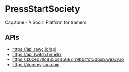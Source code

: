 # PressStartSociety
Capstone -  A Social Platform for Gamers

## APIs
 - https://api.rawg.io/api
 - https://api.twitch.tv/helix
 - https://b6ced70c8350445688119bbafcf3db6b.weavy.io
 - https://dummyjson.com

